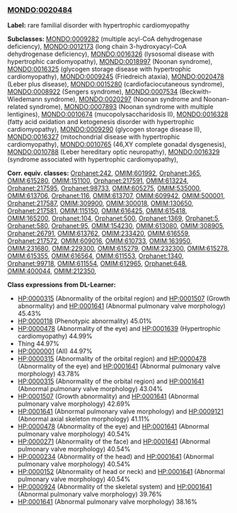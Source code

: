 
### [MONDO:0020484](http://purl.obolibrary.org/obo/MONDO_0020484)
**Label:** rare familial disorder with hypertrophic cardiomyopathy

**Subclasses:** [MONDO:0009282](http://purl.obolibrary.org/obo/MONDO_0009282) (multiple acyl-CoA dehydrogenase deficiency), [MONDO:0012173](http://purl.obolibrary.org/obo/MONDO_0012173) (long chain 3-hydroxyacyl-CoA dehydrogenase deficiency), [MONDO:0016326](http://purl.obolibrary.org/obo/MONDO_0016326) (lysosomal disease with hypertrophic cardiomyopathy), [MONDO:0018997](http://purl.obolibrary.org/obo/MONDO_0018997) (Noonan syndrome), [MONDO:0016325](http://purl.obolibrary.org/obo/MONDO_0016325) (glycogen storage disease with hypertrophic cardiomyopathy), [MONDO:0009245](http://purl.obolibrary.org/obo/MONDO_0009245) (Friedreich ataxia), [MONDO:0020478](http://purl.obolibrary.org/obo/MONDO_0020478) (Leber plus disease), [MONDO:0015280](http://purl.obolibrary.org/obo/MONDO_0015280) (cardiofaciocutaneous syndrome), [MONDO:0008922](http://purl.obolibrary.org/obo/MONDO_0008922) (Sengers syndrome), [MONDO:0007534](http://purl.obolibrary.org/obo/MONDO_0007534) (Beckwith-Wiedemann syndrome), [MONDO:0020297](http://purl.obolibrary.org/obo/MONDO_0020297) (Noonan syndrome and Noonan-related syndrome), [MONDO:0007893](http://purl.obolibrary.org/obo/MONDO_0007893) (Noonan syndrome with multiple lentigines), [MONDO:0010674](http://purl.obolibrary.org/obo/MONDO_0010674) (mucopolysaccharidosis II), [MONDO:0016328](http://purl.obolibrary.org/obo/MONDO_0016328) (fatty acid oxidation and ketogenesis disorder with hypertrophic cardiomyopathy), [MONDO:0009290](http://purl.obolibrary.org/obo/MONDO_0009290) (glycogen storage disease II), [MONDO:0016327](http://purl.obolibrary.org/obo/MONDO_0016327) (mitochondrial disease with hypertrophic cardiomyopathy), [MONDO:0010765](http://purl.obolibrary.org/obo/MONDO_0010765) (46,XY complete gonadal dysgenesis), [MONDO:0010788](http://purl.obolibrary.org/obo/MONDO_0010788) (Leber hereditary optic neuropathy), [MONDO:0016329](http://purl.obolibrary.org/obo/MONDO_0016329) (syndrome associated with hypertrophic cardiomyopathy), 

**Corr. equiv. classes:** [Orphanet:242](http://www.orpha.net/ORDO/Orphanet_242), [OMIM:601992](http://purl.obolibrary.org/obo/OMIM_601992), [Orphanet:365](http://www.orpha.net/ORDO/Orphanet_365), [OMIM:615280](http://purl.obolibrary.org/obo/OMIM_615280), [OMIM:151100](http://purl.obolibrary.org/obo/OMIM_151100), [Orphanet:217591](http://www.orpha.net/ORDO/Orphanet_217591), [OMIM:613224](http://purl.obolibrary.org/obo/OMIM_613224), [Orphanet:217595](http://www.orpha.net/ORDO/Orphanet_217595), [Orphanet:98733](http://www.orpha.net/ORDO/Orphanet_98733), [OMIM:605275](http://purl.obolibrary.org/obo/OMIM_605275), [OMIM:535000](http://purl.obolibrary.org/obo/OMIM_535000), [OMIM:613706](http://purl.obolibrary.org/obo/OMIM_613706), [Orphanet:116](http://www.orpha.net/ORDO/Orphanet_116), [OMIM:613707](http://purl.obolibrary.org/obo/OMIM_613707), [OMIM:609942](http://purl.obolibrary.org/obo/OMIM_609942), [OMIM:500001](http://purl.obolibrary.org/obo/OMIM_500001), [Orphanet:217587](http://www.orpha.net/ORDO/Orphanet_217587), [OMIM:309900](http://purl.obolibrary.org/obo/OMIM_309900), [OMIM:300018](http://purl.obolibrary.org/obo/OMIM_300018), [OMIM:130650](http://purl.obolibrary.org/obo/OMIM_130650), [Orphanet:217581](http://www.orpha.net/ORDO/Orphanet_217581), [OMIM:115150](http://purl.obolibrary.org/obo/OMIM_115150), [OMIM:616425](http://purl.obolibrary.org/obo/OMIM_616425), [OMIM:615418](http://purl.obolibrary.org/obo/OMIM_615418), [OMIM:165200](http://purl.obolibrary.org/obo/OMIM_165200), [Orphanet:104](http://www.orpha.net/ORDO/Orphanet_104), [Orphanet:500](http://www.orpha.net/ORDO/Orphanet_500), [Orphanet:1369](http://www.orpha.net/ORDO/Orphanet_1369), [Orphanet:5](http://www.orpha.net/ORDO/Orphanet_5), [Orphanet:580](http://www.orpha.net/ORDO/Orphanet_580), [Orphanet:95](http://www.orpha.net/ORDO/Orphanet_95), [OMIM:154230](http://purl.obolibrary.org/obo/OMIM_154230), [OMIM:613080](http://purl.obolibrary.org/obo/OMIM_613080), [OMIM:308905](http://purl.obolibrary.org/obo/OMIM_308905), [Orphanet:26791](http://www.orpha.net/ORDO/Orphanet_26791), [OMIM:613762](http://purl.obolibrary.org/obo/OMIM_613762), [OMIM:233420](http://purl.obolibrary.org/obo/OMIM_233420), [OMIM:616559](http://purl.obolibrary.org/obo/OMIM_616559), [Orphanet:217572](http://www.orpha.net/ORDO/Orphanet_217572), [OMIM:609016](http://purl.obolibrary.org/obo/OMIM_609016), [OMIM:610733](http://purl.obolibrary.org/obo/OMIM_610733), [OMIM:163950](http://purl.obolibrary.org/obo/OMIM_163950), [OMIM:231680](http://purl.obolibrary.org/obo/OMIM_231680), [OMIM:229300](http://purl.obolibrary.org/obo/OMIM_229300), [OMIM:615279](http://purl.obolibrary.org/obo/OMIM_615279), [OMIM:232300](http://purl.obolibrary.org/obo/OMIM_232300), [OMIM:615278](http://purl.obolibrary.org/obo/OMIM_615278), [OMIM:615355](http://purl.obolibrary.org/obo/OMIM_615355), [OMIM:616564](http://purl.obolibrary.org/obo/OMIM_616564), [OMIM:611553](http://purl.obolibrary.org/obo/OMIM_611553), [Orphanet:1340](http://www.orpha.net/ORDO/Orphanet_1340), [Orphanet:99718](http://www.orpha.net/ORDO/Orphanet_99718), [OMIM:611554](http://purl.obolibrary.org/obo/OMIM_611554), [OMIM:612965](http://purl.obolibrary.org/obo/OMIM_612965), [Orphanet:648](http://www.orpha.net/ORDO/Orphanet_648), [OMIM:400044](http://purl.obolibrary.org/obo/OMIM_400044), [OMIM:212350](http://purl.obolibrary.org/obo/OMIM_212350), 

**Class expressions from DL-Learner:**

- [HP:0000315](http://purl.obolibrary.org/obo/HP_0000315) (Abnormality of the orbital region) and [HP:0001507](http://purl.obolibrary.org/obo/HP_0001507) (Growth abnormality) and [HP:0001641](http://purl.obolibrary.org/obo/HP_0001641) (Abnormal pulmonary valve morphology) 45.43%
- [HP:0000118](http://purl.obolibrary.org/obo/HP_0000118) (Phenotypic abnormality) 45.01%
- [HP:0000478](http://purl.obolibrary.org/obo/HP_0000478) (Abnormality of the eye) and [HP:0001639](http://purl.obolibrary.org/obo/HP_0001639) (Hypertrophic cardiomyopathy) 44.99%
- Thing 44.97%
- [HP:0000001](http://purl.obolibrary.org/obo/HP_0000001) (All) 44.97%
- [HP:0000315](http://purl.obolibrary.org/obo/HP_0000315) (Abnormality of the orbital region) and [HP:0000478](http://purl.obolibrary.org/obo/HP_0000478) (Abnormality of the eye) and [HP:0001641](http://purl.obolibrary.org/obo/HP_0001641) (Abnormal pulmonary valve morphology) 43.78%
- [HP:0000315](http://purl.obolibrary.org/obo/HP_0000315) (Abnormality of the orbital region) and [HP:0001641](http://purl.obolibrary.org/obo/HP_0001641) (Abnormal pulmonary valve morphology) 43.04%
- [HP:0001507](http://purl.obolibrary.org/obo/HP_0001507) (Growth abnormality) and [HP:0001641](http://purl.obolibrary.org/obo/HP_0001641) (Abnormal pulmonary valve morphology) 42.69%
- [HP:0001641](http://purl.obolibrary.org/obo/HP_0001641) (Abnormal pulmonary valve morphology) and [HP:0009121](http://purl.obolibrary.org/obo/HP_0009121) (Abnormal axial skeleton morphology) 41.11%
- [HP:0000478](http://purl.obolibrary.org/obo/HP_0000478) (Abnormality of the eye) and [HP:0001641](http://purl.obolibrary.org/obo/HP_0001641) (Abnormal pulmonary valve morphology) 40.54%
- [HP:0000271](http://purl.obolibrary.org/obo/HP_0000271) (Abnormality of the face) and [HP:0001641](http://purl.obolibrary.org/obo/HP_0001641) (Abnormal pulmonary valve morphology) 40.54%
- [HP:0000234](http://purl.obolibrary.org/obo/HP_0000234) (Abnormality of the head) and [HP:0001641](http://purl.obolibrary.org/obo/HP_0001641) (Abnormal pulmonary valve morphology) 40.54%
- [HP:0000152](http://purl.obolibrary.org/obo/HP_0000152) (Abnormality of head or neck) and [HP:0001641](http://purl.obolibrary.org/obo/HP_0001641) (Abnormal pulmonary valve morphology) 40.54%
- [HP:0000924](http://purl.obolibrary.org/obo/HP_0000924) (Abnormality of the skeletal system) and [HP:0001641](http://purl.obolibrary.org/obo/HP_0001641) (Abnormal pulmonary valve morphology) 39.76%
- [HP:0001641](http://purl.obolibrary.org/obo/HP_0001641) (Abnormal pulmonary valve morphology) 38.16%



